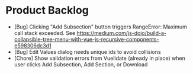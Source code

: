 # Product Backlog
* [Bug] Clicking "Add Subsection" button triggers RangeError: Maximum call stack exceeded. See  https://medium.com/js-dojo/build-a-collapsible-tree-menu-with-vue-js-recursive-components-e598306dc3d1
* [Bug] Edit Values dialog needs unique ids to avoid collisions
* [Chore] Show validation errors from Vuelidate (already in place) when user clicks Add Subsection, Add Section, or Download